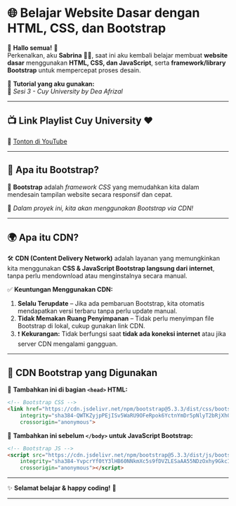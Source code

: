 
# 🌐 **Belajar Website Dasar dengan HTML, CSS, dan Bootstrap**  

👋 **Hallo semua!** 🙌  
Perkenalkan, aku **Sabrina** 👩‍💻, saat ini aku kembali belajar membuat **website dasar** menggunakan **HTML, CSS, dan JavaScript**, serta **framework/library Bootstrap** untuk mempercepat proses desain.  

🎥 **Tutorial yang aku gunakan:**  
📌 *Sesi 3 - Cuy University by Dea Afrizal*  

---

## 📺 **Link Playlist Cuy University ❤️**  
🔗 [Tonton di YouTube](https://www.youtube.com/watch?v=igwNyjc7Ii8&list=PLc6SEcJkQ6DzVY6THm3prtUU6HKMqpZSH&index=3)  

---

## 🎨 **Apa itu Bootstrap?**  
🔹 **Bootstrap** adalah *framework CSS* yang memudahkan kita dalam mendesain tampilan website secara responsif dan cepat.  

📌 *Dalam proyek ini, kita akan menggunakan Bootstrap via CDN!*  

---

## 🌍 **Apa itu CDN?**  
🛠️ **CDN (Content Delivery Network)** adalah layanan yang memungkinkan kita menggunakan **CSS & JavaScript Bootstrap langsung dari internet**, tanpa perlu mendownload atau menginstalnya secara manual.  

✅ **Keuntungan Menggunakan CDN:**  
1. **Selalu Terupdate** – Jika ada pembaruan Bootstrap, kita otomatis mendapatkan versi terbaru tanpa perlu update manual.  
2. **Tidak Memakan Ruang Penyimpanan** – Tidak perlu menyimpan file Bootstrap di lokal, cukup gunakan link CDN.  
3. ❗ **Kekurangan:** Tidak berfungsi saat **tidak ada koneksi internet** atau jika server CDN mengalami gangguan.  

---

## 🔗 **CDN Bootstrap yang Digunakan**  

📌 **Tambahkan ini di bagian `<head>` HTML:**  
```html
<!-- Bootstrap CSS -->
<link href="https://cdn.jsdelivr.net/npm/bootstrap@5.3.3/dist/css/bootstrap.min.css" rel="stylesheet" 
    integrity="sha384-QWTKZyjpPEjISv5WaRU9OFeRpok6YctnYmDr5pNlyT2bRjXh0JMhjY6hW+ALEwIH" 
    crossorigin="anonymous">
```

📌 **Tambahkan ini sebelum `</body>` untuk JavaScript Bootstrap:**  
```html
<!-- Bootstrap JS -->
<script src="https://cdn.jsdelivr.net/npm/bootstrap@5.3.3/dist/js/bootstrap.bundle.min.js" 
    integrity="sha384-YvpcrYf0tY3lHB60NNkmXc5s9fDVZLESaAA55NDzOxhy9GkcIdslK1eN7N6jIeHz" 
    crossorigin="anonymous"></script>
```

---

✨ **Selamat belajar & happy coding!** 🚀  

---

